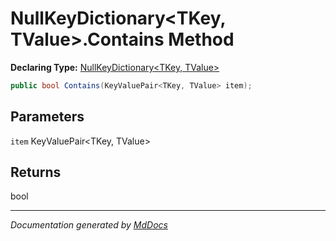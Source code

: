 # NullKeyDictionary\<TKey, TValue\>.Contains Method

**Declaring Type:** [NullKeyDictionary\<TKey, TValue\>](../Type.md)

```csharp
public bool Contains(KeyValuePair<TKey, TValue> item);
```

## Parameters

`item`  KeyValuePair\<TKey, TValue\>

## Returns

bool

___

*Documentation generated by [MdDocs](https://github.com/ap0llo/mddocs)*
